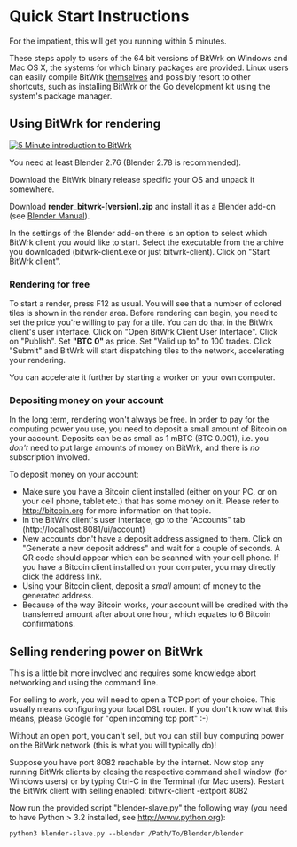 Quick Start Instructions
========================
For the impatient, this will get you running within 5 minutes.

These steps apply to users of the 64 bit versions of BitWrk on Windows and Mac OS X, the
systems for which binary packages are provided. Linux users can easily compile BitWrk
[themselves](COMPILING.md) and possibly resort to other shortcuts, such as installing
BitWrk or the Go development kit using the system's package manager.

Using BitWrk for rendering 
--------------------------
[![5 Minute introduction to BitWrk](https://img.youtube.com/vi/KmwcxwhIRr0/0.jpg)](https://www.youtube.com/watch?v=KmwcxwhIRr0)

You need at least Blender 2.76 (Blender 2.78 is recommended).

Download the BitWrk binary release specific your OS and unpack it somewhere.

Download **render_bitwrk-[version].zip** and install it as a Blender add-on (see [Blender Manual](https://docs.blender.org/manual/en/dev/preferences/addons.html)).

In the settings of the Blender add-on there is an option to select which BitWrk client you would like to start. Select the executable from the archive you downloaded (bitwrk-client.exe or just bitwrk-client). Click on "Start BitWrk client".

### Rendering for free
To start a render, press F12 as usual. You will see that a number of colored tiles is shown in the render area. Before rendering can begin, you need to set the price you're willing to pay for a tile. You can do that in the BitWrk client's user interface. Click on "Open BitWrk Client User Interface". Click on "Publish". Set **"BTC 0"** as price. Set "Valid up to" to 100 trades. Click "Submit" and BitWrk will start dispatching tiles to the network, accelerating your rendering.

You can accelerate it further by starting a worker on your own computer. 

### Depositing money on your account
In the long term, rendering won't always be free. In order to pay for the computing power you
use, you need to deposit a small amount of Bitcoin on your aacount. Deposits can be as small
as 1 mBTC (BTC 0.001), i.e. you *don't* need to put large amounts of money on BitWrk, and
there is *no* subscription involved.

To deposit money on your account:
- Make sure you have a Bitcoin client installed (either on your PC, or on your cell phone, tablet
  etc.) that has some money on it. Please refer to http://bitcoin.org for more information on that
  topic.
- In the BitWrk client's user interface, go to the "Accounts" tab (http://localhost:8081/ui/account)
- New accounts don't have a deposit address assigned to them. Click on "Generate a new deposit address"
  and wait for a couple of seconds. A QR code should appear which can be scanned with your cell phone.
  If you have a Bitcoin client installed on your computer, you may directly click the address link.
- Using your Bitcoin client, deposit a *small* amount of money to the generated address.
- Because of the way Bitcoin works, your account will be credited with the transferred amount after
  about one hour, which equates to 6 Bitcoin confirmations.


Selling rendering power on BitWrk
---------------------------------
This is a little bit more involved and requires some knowledge abort networking and using
the command line.

For selling to work, you will need to open a TCP port of your choice. This
usually means configuring your local DSL router. If you don't know what this
means, please Google for "open incoming tcp port" :-)

Without an open port, you can't sell, but you can still buy computing power on
the BitWrk network (this is what you will typically do)!

Suppose you have port 8082 reachable by the internet. Now stop any running BitWrk
clients by closing the respective command shell window (for Windows users) or by
typing Ctrl-C in the Terminal (for Mac users). Restart the BitWrk client with
selling enabled:
    bitwrk-client -extport 8082

Now run the provided script "blender-slave.py" the following way (you need to have Python > 3.2 installed, see
http://www.python.org):

    python3 blender-slave.py --blender /Path/To/Blender/blender
